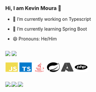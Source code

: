 ### Hi, I am Kevin Moura 👋

- 🔭 I’m currently working on Typescript
- 🌱 I’m currently learning Spring Boot
- 😄 Pronouns: He/Him

  ##

<div>
  <img height="230em" src="https://github-readme-stats.vercel.app/api/top-langs/?username=anuraghazra&layout=donut" />
  <img height="230em" src="https://github-readme-stats.vercel.app/api?username=kevinsousa&show_icons=true" />
</div>

<div style="display: inline_block"><br>
  <img align="center" height="30" width="40" src="https://raw.githubusercontent.com/devicons/devicon/master/icons/javascript/javascript-plain.svg">
  <img align="center" height="30" width="40" src="https://raw.githubusercontent.com/devicons/devicon/master/icons/typescript/typescript-plain.svg">
  <img align="center" height="30" width="40" src="https://raw.githubusercontent.com/devicons/devicon/master/icons/java/java-plain.svg">
  <img align="center" height="30" width="40" src="https://raw.githubusercontent.com/devicons/devicon/master/icons/spring/spring-plain.svg">
  <img align="center" height="30" width="40" src="https://raw.githubusercontent.com/devicons/devicon/master/icons/azure/azure-plain.svg">
  <img align="center" height="30" width="40" src="https://raw.githubusercontent.com/devicons/devicon/master/icons/php/php-plain.svg">
</div>

  ##

<div>
  <a href="mailto:kevinsmoura@hotmail.com">
    <img align="center" src="https://img.shields.io/badge/Microsoft_Outlook-0078D4?style=for-the-badge&logo=microsoft-outlook&logoColor=white" target="_blank">
  </a>
  <a href="https://www.linkedin.com/in/kevinsmoura" target="_blank">
    <img align="center" src="https://img.shields.io/badge/LinkedIn-0077B5?style=for-the-badge&logo=linkedin&logoColor=white" target="_blank">
  </a>
  <a href="https://www.github.com/kevinsousa" target="_blank">
    <img align="center" src="https://img.shields.io/badge/GitHub-100000?style=for-the-badge&logo=github&logoColor=white" target="_blank">
  </a>
</div>
